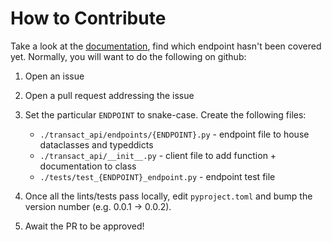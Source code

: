 # How to Contribute

Take a look at the [documentation](https://api.norcapsecurities.com/documentation), find which endpoint hasn't been covered yet. Normally, you will want to do the following on github:

1. Open an issue

2. Open a pull request addressing the issue

3. Set the particular `ENDPOINT` to snake-case. Create the following files:

   - `./transact_api/endpoints/{ENDPOINT}.py` - endpoint file to house dataclasses and typeddicts
   - `./transact_api/__init__.py` - client file to add function + documentation to class
   - `./tests/test_{ENDPOINT}_endpoint.py` - endpoint test file

4. Once all the lints/tests pass locally, edit `pyproject.toml` and bump the version number (e.g. 0.0.1 -> 0.0.2).

5. Await the PR to be approved!
